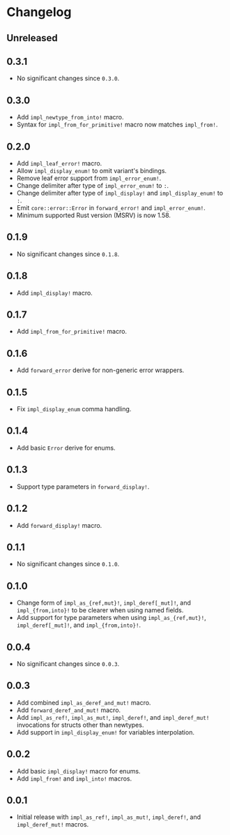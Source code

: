 # Changelog

## Unreleased

## 0.3.1

- No significant changes since `0.3.0`.

## 0.3.0

- Add `impl_newtype_from_into!` macro.
- Syntax for `impl_from_for_primitive!` macro now matches `impl_from!`.

## 0.2.0

- Add `impl_leaf_error!` macro.
- Allow `impl_display_enum!` to omit variant's bindings.
- Remove leaf error support from `impl_error_enum!`.
- Change delimiter after type of `impl_error_enum!` to `:`.
- Change delimiter after type of `impl_display!` and `impl_display_enum!` to `:`.
- Emit `core::error::Error` in `forward_error!` and `impl_error_enum!`.
- Minimum supported Rust version (MSRV) is now 1.58.

## 0.1.9

- No significant changes since `0.1.8`.

## 0.1.8

- Add `impl_display!` macro.

## 0.1.7

- Add `impl_from_for_primitive!` macro.

## 0.1.6

- Add `forward_error` derive for non-generic error wrappers.

## 0.1.5

- Fix `impl_display_enum` comma handling.

## 0.1.4

- Add basic `Error` derive for enums.

## 0.1.3

- Support type parameters in `forward_display!`.

## 0.1.2

- Add `forward_display!` macro.

## 0.1.1

- No significant changes since `0.1.0`.

## 0.1.0

- Change form of `impl_as_{ref,mut}!`, `impl_deref[_mut]!`, and `impl_{from,into}!` to be clearer when using named fields.
- Add support for type parameters when using `impl_as_{ref,mut}!`, `impl_deref[_mut]!`, and `impl_{from,into}!`.

## 0.0.4

- No significant changes since `0.0.3`.

## 0.0.3

- Add combined `impl_as_deref_and_mut!` macro.
- Add `forward_deref_and_mut!` macro.
- Add `impl_as_ref!`, `impl_as_mut!`, `impl_deref!`, and `impl_deref_mut!` invocations for structs other than newtypes.
- Add support in `impl_display_enum!` for variables interpolation.

## 0.0.2

- Add basic `impl_display!` macro for enums.
- Add `impl_from!` and `impl_into!` macros.

## 0.0.1

- Initial release with `impl_as_ref!`, `impl_as_mut!`, `impl_deref!`, and `impl_deref_mut!` macros.
